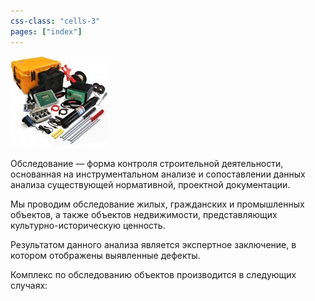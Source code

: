 ```yaml
---
css-class: "cells-3"
pages: ["index"]
---
```


<img src="/img/mess.jpg" class="right-float">

Обследование — форма контроля строительной деятельности, основанная на инструментальном анализе и сопоставлении данных анализа существующей нормативной, проектной документации.

Мы проводим обследование жилых, 
гражданских и промышленных объектов, 
а также объектов недвижимости, представляющих культурно-историческую ценность.

Результатом данного анализа является экспертное заключение, в котором отображены выявленные дефекты.

Комплекс по обследованию объектов производится в следующих случаях:
